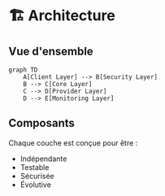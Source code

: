 # 🏗️ Architecture

## Vue d'ensemble

```mermaid
graph TD
    A[Client Layer] --> B[Security Layer]
    B --> C[Core Layer]
    C --> D[Provider Layer]
    D --> E[Monitoring Layer]
```

## Composants

Chaque couche est conçue pour être :
- Indépendante
- Testable
- Sécurisée
- Évolutive